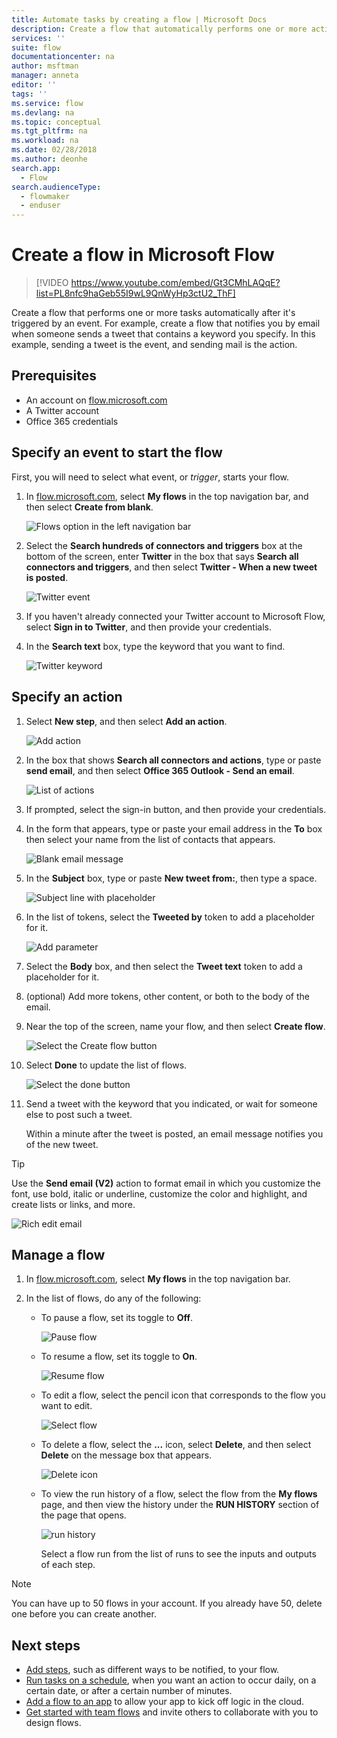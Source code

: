 ```yaml
---
title: Automate tasks by creating a flow | Microsoft Docs
description: Create a flow that automatically performs one or more actions, such as sending email, when events like someone adding a row to a SharePoint list occur.
services: ''
suite: flow
documentationcenter: na
author: msftman
manager: anneta
editor: ''
tags: ''
ms.service: flow
ms.devlang: na
ms.topic: conceptual
ms.tgt_pltfrm: na
ms.workload: na
ms.date: 02/28/2018
ms.author: deonhe
search.app: 
  - Flow
search.audienceType: 
  - flowmaker
  - enduser
---
```

# Create a flow in Microsoft Flow

> [!VIDEO https://www.youtube.com/embed/Gt3CMhLAQqE?list=PL8nfc9haGeb55I9wL9QnWyHp3ctU2_ThF]

Create a flow that performs one or more tasks automatically after it's triggered by an event. For example, create a flow that notifies you by email when someone sends a tweet that contains a keyword you specify. In this example, sending a tweet is the event, and sending mail is the action.

## Prerequisites

* An account on [flow.microsoft.com](https://flow.microsoft.com)
* A Twitter account
* Office 365 credentials

## Specify an event to start the flow

First, you will need to select what event, or *trigger*, starts your flow.

1. In [flow.microsoft.com](https://flow.microsoft.com), select **My flows** in the top navigation bar, and then select **Create from blank**.

    ![Flows option in the left navigation bar](./media/get-started-logic-flow/create-logic-flow.png)
1. Select the **Search hundreds of connectors and triggers** box at the bottom of the screen, enter **Twitter** in the box that says **Search all connectors and triggers**, and then select **Twitter - When a new tweet is posted**.

    ![Twitter event](./media/get-started-logic-flow/twitter-search.png)

1. If you haven't already connected your Twitter account to Microsoft Flow, select **Sign in to Twitter**, and then provide your credentials.

1. In the **Search text** box, type the keyword that you want to find.

    ![Twitter keyword](./media/get-started-logic-flow/twitter-keyword.png)

## Specify an action

1. Select **New step**, and then select **Add an action**.

    ![Add action](./media/get-started-logic-flow/add-action-icon.png)

1. In the box that shows **Search all connectors and actions**, type or paste **send email**, and then select **Office 365 Outlook - Send an email**.

    ![List of actions](./media/get-started-logic-flow/send-email.png)

1. If prompted, select the sign-in button, and then provide your credentials.

1. In the form that appears, type or paste your email address in the **To** box then select your name from the list of contacts that appears.

    ![Blank email message](./media/get-started-logic-flow/blank-email.png)
1. In the **Subject** box, type or paste **New tweet from:**, then type a space.

    ![Subject line with placeholder](./media/get-started-logic-flow/message-token.png)
1. In the list of tokens, select the **Tweeted by** token to add a placeholder for it.

    ![Add parameter](./media/get-started-logic-flow/add-parameter.png)
1. Select the **Body** box, and then select the **Tweet text** token to add a placeholder for it.
1. (optional) Add more tokens, other content, or both to the body of the email.
1. Near the top of the screen, name your flow, and then select **Create flow**.

    ![Select the Create flow button](./media/get-started-logic-flow/create-button.png)
1. Select **Done** to update the list of flows.

     ![Select the done button](./media/get-started-logic-flow/done-button.png)
1. Send a tweet with the keyword that you indicated, or wait for someone else to post such a tweet.

     Within a minute after the tweet is posted, an email message notifies you of the new tweet.

> [!TIP]
> Use the **Send email (V2)** action to format email in which you customize the font, use bold, italic or underline, customize the color and highlight, and create lists or links, and more.

![Rich edit email](media/get-started-logic-flow/email-rich-text.png)

## Manage a flow

1. In [flow.microsoft.com](https://flow.microsoft.com), select **My flows** in the top navigation bar.
1. In the list of flows, do any of the following:

   * To pause a flow, set its toggle to **Off**.

       ![Pause flow](./media/get-started-logic-flow/pause-flow.png)
   * To resume a flow, set its toggle to **On**.

       ![Resume flow](./media/get-started-logic-flow/resume-flow.png)
   * To edit a flow, select the pencil icon that corresponds to the flow you want to edit.

       ![Select flow](./media/get-started-logic-flow/select-flow.png)
   * To delete a flow, select the **...** icon, select **Delete**, and then select **Delete** on the message box that appears.

       ![Delete icon](./media/get-started-logic-flow/delete-icon.png)
   * To view the run history of a flow, select the flow from the **My flows** page, and then view the history under the **RUN HISTORY** section of the page that opens.

       ![run history](./media/get-started-logic-flow/run-history.png)

     Select a flow run from the list of runs to see the inputs and outputs of each step.

> [!NOTE]
> You can have up to 50 flows in your account. If you already have 50, delete one before you can create another.
>
>

## Next steps

* [Add steps](multi-step-logic-flow.md), such as different ways to be notified, to your flow.
* [Run tasks on a schedule](run-scheduled-tasks.md), when you want an action to occur daily, on a certain date, or after a certain number of minutes.
* [Add a flow to an app](https://powerapps.microsoft.com/tutorials/using-logic-flows/) to allow your app to kick off logic in the cloud.
* [Get started with team flows](create-team-flows.md) and invite others to collaborate with you to design flows.
